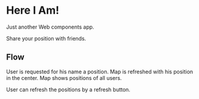 Here I Am!
==========

Just another Web components app.

Share your position with friends.

Flow
----
User is requested for his name a position. Map is refreshed with his position in the center. Map shows positions of all users.

User can refresh the positions by a refresh button.
